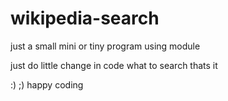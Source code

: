 # wikipedia-search

just a small mini or tiny program using module

just do little change in code what to search thats it 

:) ;) happy coding
